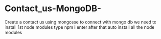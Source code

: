 # Contact_us-MongoDB-

Create a contact us using mongosse to connect with mongo db 
we need to install 1st node modules type npm i enter
after that auto install all the node modules

